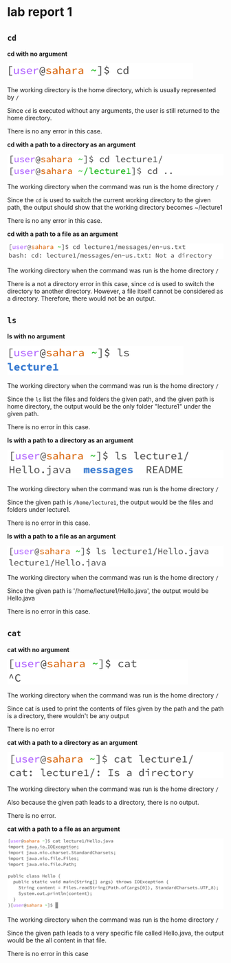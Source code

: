 # lab report 1
## `cd`
**cd with no argument**

![Image](cd1.png)


The working directory is the home directory, which is usually represented by `/`
 
Since `cd` is executed without any arguments, the user is still returned to the home directory. 

There is no any error in this case. 

**cd with a path to a directory as an argument**

![Image](cd2.png)

The working directory when the command was run is the home directory `/`

Since the `cd` is used to switch the current working directory to the given path, the output should show that the working directory becomes ~/lecture1

There is no any error in this case.

**cd with a path to a file as an argument**

![Image](cd3.png)

The working directory when the command was run is the home directory `/`

There is a not a directory error in this case, since `cd` is used to switch the directory to another directory. However, a file itself cannot be considered as a directory. Therefore, there would not be an output. 

## `ls`
**ls with no argument**

![Image](ls1.png)

The working directory when the command was run is the home directory `/`

Since the `ls` list the files and folders the given path, and the given path is home directory, the output would be the only folder "lecture1" under the given path. 

There is no error in this case. 

**ls with a path to a directory as an argument**

![Image](ls2.png)

The working directory when the command was run is the home directory `/`

Since the given path is `/home/lecture1`, the output would be the files and folders under lecture1.

There is no error in this case. 

**ls with a path to a file as an argument**

![Image](ls3.png)

The working directory when the command was run is the home directory `/`

Since the given path is '/home/lecture1/Hello.java', the output would be Hello.java

There is no error in this case. 

## `cat`

**cat with no argument**

![Image](cat1.png)

The working directory when the command was run is the home directory `/`

Since cat is used to print the contents of files given by the path and the path is a directory, there wouldn't be any output

There is no error

**cat with a path to a directory as an argument**

![Image](cat2.png)

The working directory when the command was run is the home directory `/`

Also because the given path leads to a directory, there is no output.

There is no error.

**cat with a path to a file as an argument**

![Image](cat3.png)

The working directory when the command was run is the home directory `/`

Since the given path leads to a very specific file called Hello.java, the output would be the all content in that file.

There is no error in this case 
